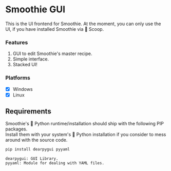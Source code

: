 # Smoothie GUI

This is the UI frontend for Smoothie.
At the moment, you can only use the UI, if you have installed Smoothie via 🥄 Scoop.

### Features
1. GUI to edit Smoothie's master recipe.
2. Simple interface.
3. Stacked UI!

### Platforms
- [x] Windows
- [x] Linux

## Requirements
Smoothie's 🐍 Python runtime/installation should ship with the following PIP packages.   
Install them with your system's 🐍 Python installation if you consider to mess around with the source code.

```bat
pip install dearpygui pyyaml
```

```
dearpygui: GUI Library.
pyyaml: Module for dealing with YAML files.
```
